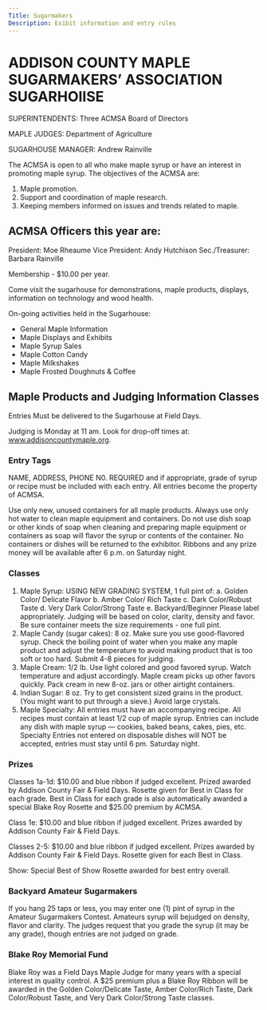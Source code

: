 ```yaml
---
Title: Sugarmakers
Description: Exibit information and entry rules
---
```


# ADDISON COUNTY MAPLE SUGARMAKERS’ ASSOCIATION SUGARHOIISE

SUPERINTENDENTS: Three ACMSA Board of Directors

MAPLE JUDGES: Department of Agriculture

SUGARHOUSE MANAGER: Andrew Rainville

The ACMSA is open to all who make maple syrup or have an interest in promoting maple syrup. The objectives of the ACMSA are:
1. Maple promotion.
2. Support and coordination of maple research.
3. Keeping members informed on issues and trends related to maple.

## ACMSA Officers this year are:
President: Moe Rheaume
Vice President: Andy Hutchison
Sec./Treasurer: Barbara Rainville

Membership - $10.00 per year.

Come visit the sugarhouse for demonstrations, maple products, displays, information on technology and wood health.

On-going activities held in the Sugarhouse:
- General Maple Information
- Maple Displays and Exhibits
- Maple Syrup Sales
- Maple Cotton Candy
- Maple Milkshakes
- Maple Frosted Doughnuts & Coffee

## Maple Products and Judging Information Classes

Entries Must be delivered to the Sugarhouse at Field Days. 

Judging is Monday at 11 am. Look for drop-off times at: www.addisoncountymaple.org.

### Entry Tags
NAME, ADDRESS, PHONE N0. REQUIRED and if appropriate, grade of syrup or recipe must be included with each entry. All entries become the property of ACMSA.

Use only new, unused containers for all maple products. Always use only hot water to clean maple equipment and containers. Do not use dish soap or other kinds of soap when cleaning and preparing maple equipment or containers as soap will flavor the syrup or contents of the container. No containers or dishes will be returned to the exhibitor. Ribbons and any prize money will be available after 6 p.m. on Saturday night.

### Classes
1. Maple Syrup: USING NEW GRADING SYSTEM, 1 full pint of:
    a. Golden Color/ Delicate Flavor 
    b. Amber Color/ Rich Taste
    c. Dark Color/Robust Taste 
    d. Very Dark Color/Strong Taste
    e. Backyard/Beginner
    Please label appropriately. Judging will be based on color, clarity, density and favor. Be sure container meets the size requirements - one full pint.
2. Maple Candy (sugar cakes): 8 oz. 
Make sure you use good-flavored syrup. Check the boiling point of water when you make any maple product and adjust the temperature to avoid making product that is too soft or too hard. Submit 4-8 pieces for judging.
3. Maple Cream: 1/2 lb.
Use light colored and good favored syrup. Watch temperature and adjust accordingly. Maple cream picks up other favors quickly. Pack cream in new 8-oz. jars or other airtight containers.
4. Indian Sugar: 8 oz.
Try to get consistent sized grains in the product. (You might want to put through a sieve.) Avoid large crystals.
5. Maple Specialty: All entries must have an accompanying recipe. All recipes must contain at least 1/2 cup of maple syrup. Entries can include any dish with maple syrup — cookies, baked beans, cakes, pies, etc. Specialty Entries not entered on disposable dishes will NOT be accepted, entries must stay until 6 pm. Saturday night.

### Prizes
Classes 1a-1d: $10.00 and blue ribbon if judged excellent. Prized awarded by Addison County Fair & Field Days. Rosette given for Best in Class for each grade. Best in Class for each grade is also automatically awarded a special Blake Roy Rosette and $25.00 premium by ACMSA.

Class 1e: $10.00 and blue ribbon if judged excellent. Prizes awarded by Addison County Fair & Field Days.

Classes 2-5: $10.00 and blue ribbon if judged excellent. Prizes awarded by Addison County Fair & Field Days. Rosette given for each Best in Class.

Show: Special Best of Show Rosette awarded for best entry overall.

### Backyard Amateur Sugarmakers

If you hang 25 taps or less, you may enter one (1) pint of syrup in the Amateur Sugarmakers Contest. Amateurs syrup will bejudged on density, flavor and clarity. The judges request that you grade the syrup (it may be any grade), though entries are not judged on grade.

### Blake Roy Memorial Fund
Blake Roy was a Field Days Maple Judge for many years with a special interest in quality control. A $25 premium plus a Blake Roy Ribbon will be awarded in the Golden Color/Delicate Taste, Amber Color/Rich Taste, Dark Color/Robust Taste, and Very Dark Color/Strong Taste classes.
